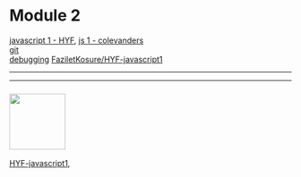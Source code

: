 # Module 2

[javascript 1 - HYF](https://github.com/HackYourFutureBelgium/JavaScript1),  [js 1 - colevanders](https://github.com/colevandersWands/javascript-1)  
[git](https://github.com/HackYourFuture/Git)  
[debugging](https://github.com/HackYourFuture/debugging)
[FaziletKosure/HYF-javascript1](https://github.com/FaziletKosure/HYF-javascript1)
___
___
### <a href="https://hackyourfuture.be" target="_blank"><img src="https://pbs.twimg.com/profile_images/984474625009741824/Bs_qKx6-_400x400.jpg" width="100" height="100"></img></a>


[HYF-javascript1](https://github.com/abdulsalamalmahdi/HYF-javascript1), 
